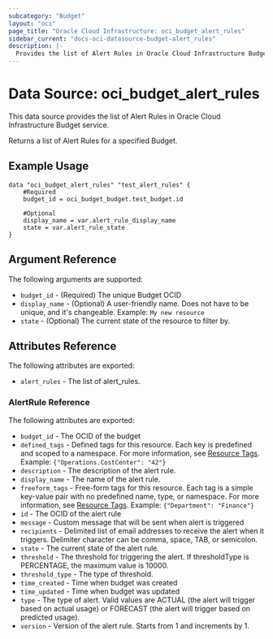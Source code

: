 ```yaml
---
subcategory: "Budget"
layout: "oci"
page_title: "Oracle Cloud Infrastructure: oci_budget_alert_rules"
sidebar_current: "docs-oci-datasource-budget-alert_rules"
description: |-
  Provides the list of Alert Rules in Oracle Cloud Infrastructure Budget service
---
```


# Data Source: oci_budget_alert_rules
This data source provides the list of Alert Rules in Oracle Cloud Infrastructure Budget service.

Returns a list of Alert Rules for a specified Budget.


## Example Usage

```hcl
data "oci_budget_alert_rules" "test_alert_rules" {
	#Required
	budget_id = oci_budget_budget.test_budget.id

	#Optional
	display_name = var.alert_rule_display_name
	state = var.alert_rule_state
}
```

## Argument Reference

The following arguments are supported:

* `budget_id` - (Required) The unique Budget OCID
* `display_name` - (Optional) A user-friendly name. Does not have to be unique, and it's changeable.  Example: `My new resource` 
* `state` - (Optional) The current state of the resource to filter by.


## Attributes Reference

The following attributes are exported:

* `alert_rules` - The list of alert_rules.

### AlertRule Reference

The following attributes are exported:

* `budget_id` - The OCID of the budget
* `defined_tags` - Defined tags for this resource. Each key is predefined and scoped to a namespace. For more information, see [Resource Tags](https://docs.cloud.oracle.com/iaas/Content/General/Concepts/resourcetags.htm).  Example: `{"Operations.CostCenter": "42"}` 
* `description` - The description of the alert rule.
* `display_name` - The name of the alert rule.
* `freeform_tags` - Free-form tags for this resource. Each tag is a simple key-value pair with no predefined name, type, or namespace. For more information, see [Resource Tags](https://docs.cloud.oracle.com/iaas/Content/General/Concepts/resourcetags.htm).  Example: `{"Department": "Finance"}` 
* `id` - The OCID of the alert rule
* `message` - Custom message that will be sent when alert is triggered
* `recipients` - Delimited list of email addresses to receive the alert when it triggers. Delimiter character can be comma, space, TAB, or semicolon. 
* `state` - The current state of the alert rule.
* `threshold` - The threshold for triggering the alert. If thresholdType is PERCENTAGE, the maximum value is 10000. 
* `threshold_type` - The type of threshold.
* `time_created` - Time when budget was created
* `time_updated` - Time when budget was updated
* `type` - The type of alert. Valid values are ACTUAL (the alert will trigger based on actual usage) or FORECAST (the alert will trigger based on predicted usage). 
* `version` - Version of the alert rule. Starts from 1 and increments by 1.

